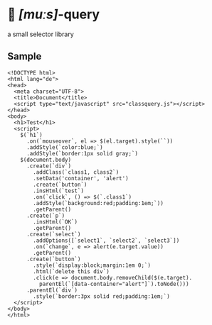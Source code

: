 # 🐁 *[muːs]*-query
a small selector library

## Sample
    <!DOCTYPE html>
    <html lang="de">
    <head>
      <meta charset="UTF-8">
      <title>Document</title>
      <script type="text/javascript" src="classquery.js"></script>
    </head>
    <body>
      <h1>Test</h1>
      <script>
        $(`h1`)
          .on(`mouseover`, el => $(el.target).style(``))
          .addStyle(`color:blue;`)
          .addStyle(`border:1px solid gray;`)
        $(document.body)
          .create(`div`)
            .addClass(`class1, class2`)
            .setData('container', 'alert')
            .create(`button`)
            .insHtml(`test`)
            .on(`click`, () => $(`.class1`)
            .addStyle(`background:red;padding:1em;`))
            .getParent()
          .create(`p`)
            .insHtml(`OK`)
            .getParent()
          .create(`select`)
            .addOptions([`select1`, `select2`, `select3`])
            .on(`change`, e => alert(e.target.value))
            .getParent()
          .create(`button`)
            .style(`display:block;margin:1em 0;`)
            .html(`delete this div`)
            .click(e => document.body.removeChild($(e.target).
              parentEl(`[data-container="alert"]`).toNode()))
          .parentEl(`div`)
            .style(`border:3px solid red;padding:1em;`)
      </script>
    </body>
    </html>
